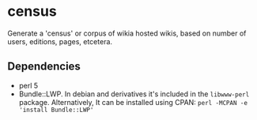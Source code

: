 # census

Generate a 'census' or corpus of wikia hosted wikis, based on number of users, editions, pages, etcetera.

## Dependencies
* perl 5
* Bundle::LWP. In debian and derivatives it's included in the `libwww-perl` package. Alternatively, It can be installed using CPAN: `perl -MCPAN -e 'install Bundle::LWP'`
